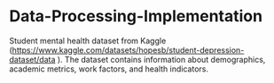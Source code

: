 # Data-Processing-Implementation
Student mental health dataset from Kaggle (https://www.kaggle.com/datasets/hopesb/student-depression-dataset/data ). The dataset contains information about demographics, academic metrics, work factors, and health indicators.
